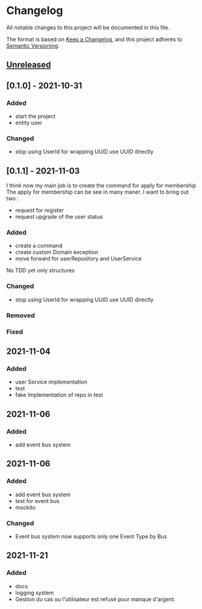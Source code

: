 # Changelog
All notable changes to this project will be documented in this file.

The format is based on [Keep a Changelog](https://keepachangelog.com/en/1.0.0/),
and this project adheres to [Semantic Versioning](https://semver.org/spec/v2.0.0.html).

## [Unreleased]

## [0.1.0] - 2021-10-31
### Added
- start the project
- entity user

### Changed
- stop using UserId for wrapping UUID use UUID directly

## [0.1.1] - 2021-11-03
I think now my main job is to create the command for apply for membership
The apply for membership can be see in many maner. I want to bring out two :
- request for register
- request upgrade of the user status

### Added
- create a command
- create custom Domain exception
- move forward for userRepository and UserService

No TDD yet only structures

### Changed
- stop using UserId for wrapping UUID use UUID directly

### Removed

### Fixed

## 2021-11-04

### Added
- user Service implementation
- test
- fake Implementation of repo in test

## 2021-11-06

### Added
- add event bus system

## 2021-11-06

### Added
- add event bus system
- test for event bus
- mockito

### Changed
- Event bus system now supports only one Event Type by Bus

## 2021-11-21

### Added
- docs
- logging system
- Gestion du cas ou l'utilisateur est refusé pour manque d'argent.


[Unreleased]: 
https://github.com/SwannHERRERA/CC1-AL-4/commits/develop/changelog.md